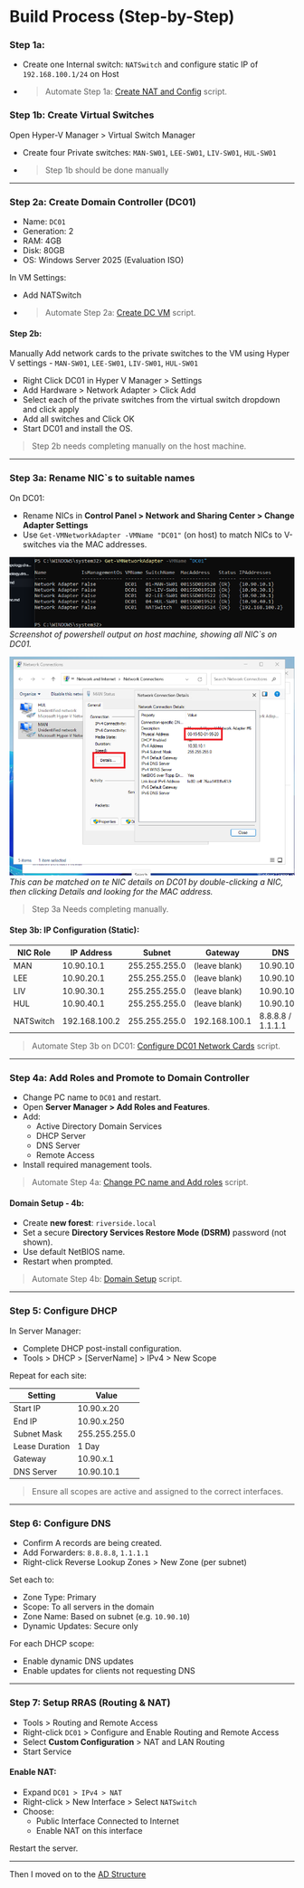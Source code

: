 # Build Process (Step-by-Step)

### Step 1a:

- Create one Internal switch: `NATSwitch` and configure static IP of `192.168.100.1/24` on Host 
- > Automate Step 1a: [Create NAT and Config](../build-scripts/01aImportHyperVandCreateNATSwitchandConfigHostNIC_Host.ps1) script.

### Step 1b: Create Virtual Switches

Open Hyper-V Manager > Virtual Switch Manager

- Create four Private switches: `MAN-SW01`, `LEE-SW01`, `LIV-SW01`, `HUL-SW01`
- > Step 1b should be done manually



---

### Step 2a: Create Domain Controller (DC01)

- Name: `DC01`
- Generation: 2
- RAM: 4GB
- Disk: 80GB
- OS: Windows Server 2025 (Evaluation ISO)

In VM Settings:
- Add NATSwitch 
- > Automate Step 2a: [Create DC VM](../build-scripts/02CreateDCVM_Host.ps1) script.

#### Step 2b:

Manually Add network cards to the private switches to the VM using Hyper V settings - `MAN-SW01`, `LEE-SW01`, `LIV-SW01`, `HUL-SW01`

- Right Click DC01 in Hyper V Manager > Settings
- Add Hardware > Network Adapter > Click Add
- Select each of the private switches from the virtual switch dropdown and click apply
- Add all switches and Click OK
- Start DC01 and install the OS.

> Step 2b needs completing manually on the host machine.
---

### Step 3a: Rename NIC`s to suitable names

On DC01:

- Rename NICs in **Control Panel > Network and Sharing Center > Change Adapter Settings**
- Use `Get-VMNetworkAdapter -VMName "DC01"` (on host) to match NICs to V-switches via the MAC addresses.

![VMNetworkAdapter](images/NetworkAdaptersVMDC01.png)\
*Screenshot of powershell output on host machine, showing all NIC`s on DC01.*

![NIC MAC Adress](images/NICMatching.png)\
*This can be matched on te NIC details on DC01 by double-clicking a NIC, then clicking Details and looking for the MAC address.*

> Step 3a Needs completing manually.

#### Step 3b: IP Configuration (Static):

| NIC Role       | IP Address     | Subnet         | Gateway         | DNS              |
|----------------|----------------|----------------|------------------|------------------|
| MAN            | 10.90.10.1     | 255.255.255.0  | (leave blank)   | 10.90.10.1       |
| LEE            | 10.90.20.1     | 255.255.255.0  | (leave blank)   | 10.90.10.1       |
| LIV            | 10.90.30.1     | 255.255.255.0  | (leave blank)   | 10.90.10.1       |
| HUL            | 10.90.40.1     | 255.255.255.0  | (leave blank)   | 10.90.10.1       |
| NATSwitch      | 192.168.100.2  | 255.255.255.0  | 192.168.100.1   | 8.8.8.8 / 1.1.1.1|

> Automate Step 3b on DC01: [Configure DC01 Network Cards](../build-scripts/03DCNICConfig_DC01.ps1) script.

---

### Step 4a: Add Roles and Promote to Domain Controller

- Change PC name to `DC01` and restart.
- Open **Server Manager > Add Roles and Features**.
- Add:
  - Active Directory Domain Services
  - DHCP Server
  - DNS Server
  - Remote Access
- Install required management tools.

> Automate Step 4a: [Change PC name and Add roles](../build-scripts/04aRenameandAddRoles_DC01.ps1) script.

#### Domain Setup - 4b:

- Create **new forest**: `riverside.local`
- Set a secure **Directory Services Restore Mode (DSRM)** password (not shown).
- Use default NetBIOS name.
- Restart when prompted.

> Automate Step 4b: [Domain Setup](../build-scripts/04bADDSSetup_DC01.ps1) script.

---

### Step 5: Configure DHCP

In Server Manager:

- Complete DHCP post-install configuration.
- Tools > DHCP > [ServerName] > IPv4 > New Scope

Repeat for each site:

| Setting            | Value                  |
|--------------------|------------------------|
| Start IP           | 10.90.x.20             |
| End IP             | 10.90.x.250            |
| Subnet Mask        | 255.255.255.0          |
| Lease Duration     | 1 Day                  |
| Gateway            | 10.90.x.1              |
| DNS Server         | 10.90.10.1             |

> Ensure all scopes are active and assigned to the correct interfaces.

---

### Step 6: Configure DNS

- Confirm A records are being created.
- Add Forwarders: `8.8.8.8`, `1.1.1.1`
- Right-click Reverse Lookup Zones > New Zone (per subnet)

Set each to:
- Zone Type: Primary
- Scope: To all servers in the domain
- Zone Name: Based on subnet (e.g. `10.90.10`)
- Dynamic Updates: Secure only

For each DHCP scope:
- Enable dynamic DNS updates
- Enable updates for clients not requesting DNS

---

### Step 7: Setup RRAS (Routing & NAT)

- Tools > Routing and Remote Access
- Right-click `DC01` > Configure and Enable Routing and Remote Access
- Select **Custom Configuration** > NAT and LAN Routing
- Start Service

#### Enable NAT:

- Expand `DC01 > IPv4 > NAT`
- Right-click > New Interface > Select `NATSwitch`
- Choose:
  - Public Interface Connected to Internet
  - Enable NAT on this interface

Restart the server.

---

Then I moved on to the [AD Structure](../active-directory/ou-structure.md)